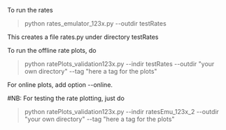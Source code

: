 To run the rates

> python rates_emulator_123x.py --outdir testRates

This creates a file rates.py under directory testRates

To run the offline rate plots, do

> python ratePlots_validation123x.py --indir testRates --outdir "your own directory" --tag "here a tag for the plots" 

For online plots, add option --online.

#NB: For testing the rate plotting, just do

> 
> python ratePlots_validation123x.py --indir ratesEmu_123x_2 --outdir "your own directory" --tag "here a tag for the plots" 
